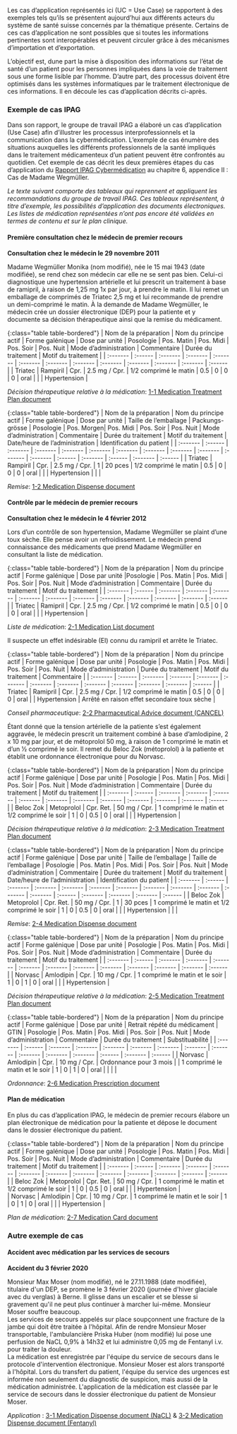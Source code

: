 Les cas d’application représentés ici (UC = Use Case) se rapportent à des exemples tels qu’ils se présentent aujourd’hui aux différents acteurs du système de santé suisse concernés par la thématique présente. Certains de ces cas d’application ne sont possibles que si toutes les informations pertinentes sont interopérables et peuvent circuler grâce à des mécanismes d’importation et d’exportation.

L’objectif est, dune part la mise à disposition des informations sur l’état de santé d’un patient pour les personnes impliquées dans la voie de traitement sous une forme lisible par l’homme. D’autre part, des processus doivent être optimisés dans les systèmes informatiques par le traitement électronique de ces informations. Il en découle les cas d’application décrits ci-après. 

### Exemple de cas IPAG
Dans son rapport, le groupe de travail IPAG a élaboré un cas d’application (Use Case) afin d’illustrer les processus interprofessionnels et la communication dans la cybermédication. L’exemple de cas énumère des situations auxquelles les différents professionnels de la santé impliqués dans le traitement médicamenteux d’un patient peuvent être confrontés au quotidien. Cet exemple de cas décrit les deux premières étapes du cas d’application du [Rapport IPAG Cybermédication](https://www.e-health-suisse.ch/fileadmin/user_upload/Dokumente/2017/F/170607_Bericht_eMedikation_IPAG_f.pdf) au chapitre 6, appendice II : Cas de Madame Wegmüller. 

*Le texte suivant comporte des tableaux qui reprennent et appliquent les recommandations du groupe de travail IPAG. Ces tableaux représentent, à titre d’exemple, les possibilités d’application des documents électroniques. Les listes de médication représentées n’ont pas encore été validées en termes de contenu et sur le plan clinique.*

#### Première consultation chez le médecin de premier recours

**Consultation chez le médecin le 29 novembre 2011**

Madame Wegmüller Monika (nom modifié), née le 15 mai 1943 (date modifiée), se rend chez son médecin car elle ne se sent pas bien. Celui-ci diagnostique une hypertension artérielle et lui prescrit un traitement à base de ramipril, à raison de 1,25 mg 1x par jour, à prendre le matin. Il lui remet un emballage de comprimés de Triatec 2,5 mg et lui recommande de prendre un demi-comprimé le matin. À la demande de Madame Wegmüller, le médecin crée un dossier électronique (DEP) pour la patiente et y documente sa décision thérapeutique ainsi que la remise du médicament.

{:class="table table-bordered"}
| Nom de la préparation | Nom du principe actif | Forme galénique | Dose par unité | Posologie | Pos. Matin | Pos. Midi | Pos. Soir | Pos. Nuit | Mode d’administration | Commentaire | Durée du traitement | Motif du traitement |
| :------- | :------ | :------- | :------- | :------- | :------- | :------- | :------- | :------- | :------- | :------- | :------- | :------ |
| Triatec | Rampiril | Cpr. | 2.5 mg / Cpr. | 1/2 comprimé le matin | 0.5 | 0 | 0 | 0 | oral | | | Hypertension |

*Décision thérapeutique relative à la médication*: [1-1 Medication Treatment Plan document](Bundle-1-1-MedicationTreatmentPlan.html)

{:class="table table-bordered"}
| Nom de la préparation | Nom du principe actif | Forme galénique | Dose par unité | Taille de l’emballage | Packungs- grösse | Posologie | Pos. Morgen| Pos. Midi | Pos. Soir | Pos. Nuit | Mode d’administration | Commentaire | Durée du traitement | Motif du traitement | Date/heure de l’administration | Identification du patient |
| :------- | :------ | :------- | :------- | :------- | :------- | :------- | :------- | :------- | :------- | :------- | :------- | :------ | :------- | :------ | :------- | :------ |
| Triatec | Rampiril | Cpr. | 2.5 mg / Cpr. | 1 | 20 pces | 1/2 comprimé le matin | 0.5 | 0 | 0 | 0 | oral | | | Hypertension | | |

*Remise*: [1-2 Medication Dispense document](Bundle-1-2-MedicationDispense.html)

#### Contrôle par le médecin de premier recours

**Consultation chez le médecin le 4 février 2012**

Lors d’un contrôle de son hypertension, Madame Wegmüller se plaint d’une toux sèche. Elle pense avoir un refroidissement. Le médecin prend connaissance des médicaments que prend Madame Wegmüller en consultant la liste de médication.

{:class="table table-bordered"}
| Nom de la préparation | Nom du principe actif | Forme galénique | Dose par unité |Posologie | Pos. Matin | Pos. Midi | Pos. Soir | Pos. Nuit | Mode d’administration | Commentaire | Durée du traitement | Motif du traitement |
| :------- | :------ | :------- | :------- | :------- | :------- | :------- | :------- | :------- | :------- | :------- | :------- | :------ |
| Triatec | Ramipril | Cpr. | 2.5 mg / Cpr. | 1/2 comprimé le matin | 0.5 | 0  | 0  | 0  | oral | | | Hypertension |

*Liste de médication*: [2-1 Medication List document](Bundle-2-1-MedicationList.html)

Il suspecte un effet indésirable (EI) connu du ramipril et arrête le Triatec.

{:class="table table-bordered"}
| Nom de la préparation | Nom du principe actif | Forme galénique | Dose par unité | Posologie | Pos. Matin | Pos. Midi | Pos. Soir | Pos. Nuit | Mode d’administration | Durée du traitement | Motif du traitement | Commentaire |
| :------- | :------ | :------- | :------- | :------- | :------- | :------- | :------- | :------- | :------- | :------- | :------- | :------ |
| Triatec | Ramipril | Cpr. | 2.5 mg / Cpr. | 1/2 comprimé le matin | 0.5 | 0 | 0 | 0 | oral | | Hypertension | Arrêté en raison effet secondaire toux sèche |

*Conseil pharmaceutique*: [2-2 Pharmaceutical Advice document (CANCEL)](Bundle-2-2-PharmaceuticalAdvice.html)

Étant donné que la tension artérielle de la patiente s’est également aggravée, le médecin prescrit un traitement combiné à base d’amlodipine, 2 x 10 mg par jour, et de métoprolol 50 mg, à raison de 1 comprimé le matin et d’un 1⁄2 comprimé le soir. Il remet du Beloc Zok (métoprolol) à la patiente et établit une ordonnance électronique pour du Norvasc.

{:class="table table-bordered"}
| Nom de la préparation | Nom du principe actif | Forme galénique | Dose par unité | Posologie | Pos. Matin | Pos. Midi | Pos. Soir | Pos. Nuit | Mode d’administration | Commentaire | Durée du traitement | Motif du traitement |
| :------- | :------ | :------- | :------- | :------- | :------- | :------- | :------- | :------- | :------- | :------- | :------- | :------ |
| Beloc Zok | Metoprolol | Cpr. Ret. | 50 mg / Cpr. | 1 comprimé le matin et 1/2 comprimé le soir | 1 | 0 | 0.5 | 0 | oral | | | Hypertension |

*Décision thérapeutique relative à la médication*: [2-3 Medication Treatment Plan document](Bundle-2-3-MedicationTreatmentPlan.html)

{:class="table table-bordered"}
| Nom de la préparation | Nom du principe actif | Forme galénique | Dose par unité | Taille de l’emballage | Taille de l’emballage | Posologie | Pos. Matin | Pos. Midi | Pos. Soir | Pos. Nuit | Mode d’administration | Commentaire | Durée du traitement | Motif du traitement | Date/heure de l’administration | Identification du patient |
| :------- | :------ | :------- | :------- | :------- | :------- | :------- | :------- | :------- | :------- | :------- | :------- | :------ | :------- | :------- | :------- | :------ |
| Beloc Zok | Metoprolol | Cpr. Ret. | 50 mg / Cpr. | 1 | 30 pces | 1 comprimé le matin et 1/2 comprimé le soir | 1  | 0  | 0.5 | 0  | oral | | | Hypertension | | |

*Remise*: [2-4 Medication Dispense document](Bundle-2-4-MedicationDispense.html)


{:class="table table-bordered"}
| Nom de la préparation | Nom du principe actif | Forme galénique | Dose par unité | Posologie | Pos. Matin | Pos. Midi | Pos. Soir | Pos. Nuit | Mode d’administration | Commentaire | Durée du traitement | Motif du traitement |
| :------- | :------ | :------- | :------- | :------- | :------- | :------- | :------- | :------- | :------- | :------- | :------- | :------ |
| Norvasc | Amlodipin | Cpr. | 10 mg / Cpr. | 1 comprimé le matin et le soir | 1 | 0 | 1 | 0 | oral | | | Hypertension |

*Décision thérapeutique relative à la médication*: [2-5 Medication Treatment Plan document](Bundle-2-5-MedicationTreatmentPlan.html)

{:class="table table-bordered"}
| Nom de la préparation | Nom du principe actif | Forme galénique | Dose par unité | Retrait répété du médicament | GTIN | Posologie | Pos. Matin | Pos. Midi | Pos. Soir | Pos. Nuit | Mode d’administration | Commentaire | Durée du traitement | Substituabilité |
| :------- | :------ | :------- | :------- | :------- | :------- | :------- | :------- | :------- | :------- | :------- | :------- | :------ | :------- | :------ |
| Norvasc | Amlodipin | Cpr. | 10 mg / Cpr. | Ordonnance pour 3 mois | | 1 comprimé le matin et le soir | 1 | 0 | 1 | 0 | oral | | | |

*Ordonnance*: [2-6 Medication Prescription document](Bundle-2-6-MedicationPrescription.html)

####  Plan de médication
En plus du cas d’application IPAG, le médecin de premier recours élabore un plan électronique de médication pour la patiente et dépose le document dans le dossier électronique du patient.

{:class="table table-bordered"}
| Nom de la préparation | Nom du principe actif | Forme galénique | Dose par unité | Posologie | Pos. Matin | Pos. Midi | Pos. Soir | Pos. Nuit | Mode d’administration | Commentaire | Durée du traitement | Motif du traitement |
| :------- | :------ | :------- | :------- | :------- | :------- | :------- | :------- | :------- | :------- | :------- | :------- | :------ |
| Beloc Zok | Metoprolol | Cpr. Ret. | 50 mg / Cpr. | 1 comprimé le matin et 1/2 comprimé le soir | 1 | 0 | 0.5 | 0 | oral | | | Hypertension |        
| Norvasc | Amlodipin | Cpr. | 10 mg / Cpr. | 1 comprimé le matin et le soir | 1 | 0 | 1 | 0 | oral | | | Hypertension |

*Plan de médication*: [2-7 Medication Card document](Bundle-2-7-MedicationCard.html)

### Autre exemple de cas

#### Accident avec médication par les services de secours

**Accident du 3 février 2020**

Monsieur Max Moser (nom modifié), né le 27.11.1988 (date modifiée), titulaire d'un DEP, se promène le 3 février 2020 (journée d'hiver glaciale avec du verglas) à Berne. Il glisse dans un escalier et se blesse si gravement qu'il ne peut plus continuer à marcher lui-même. Monsieur Moser souffre beaucoup.     
Les services de secours appelés sur place soupçonnent une fracture de la jambe qui doit être traitée à l'hôpital. Afin de rendre Monsieur Moser transportable, l'ambulancière Priska Huber (nom modifié) lui pose une perfusion de NaCL 0,9% à 14h32 et lui administre 0,05 mg de Fentanyl i.v. pour traiter la douleur.     
La médication est enregistrée par l'équipe du service de secours dans le protocole d'intervention électronique. Monsieur Moser est alors transporté à l'hôpital. Lors du transfert du patient, l'équipe du service des urgences est informée non seulement du diagnostic de suspicion, mais aussi de la médication administrée. L'application de la médication est classée par le service de secours dans le dossier électronique du patient de Monsieur Moser.      

*Application* : [3-1 Medication Dispense document (NaCL)](Bundle-3-1-MedicationDispense.html) & [3-2 Medication Dispense document (Fentanyl)](Bundle-3-2-MedicationDispense.html)
